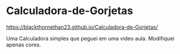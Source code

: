 # Calculadora-de-Gorjetas
https://blackthornethan23.github.io/Calculadora-de-Gorjetas/

Uma Calculadora simples que peguei em uma video aula.
Modifiquei apenas cores.
